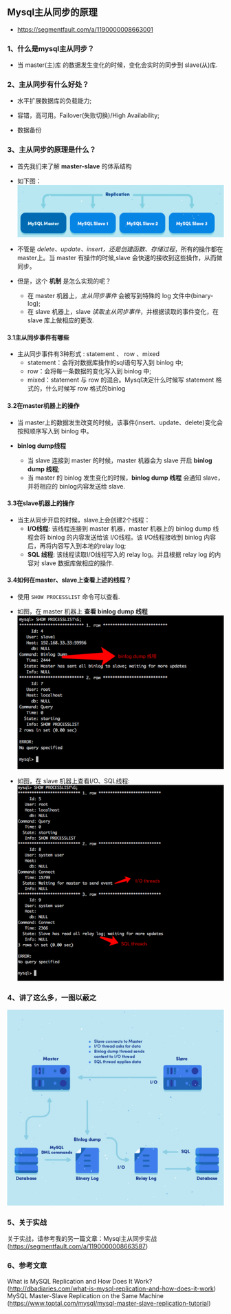 ## Mysql主从同步的原理
* https://segmentfault.com/a/1190000008663001


### 1、什么是mysql主从同步？
* 当 master(主)库 的数据发生变化的时候，变化会实时的同步到 slave(从)库.


### 2、主从同步有什么好处？
* 水平扩展数据库的负载能力;

* 容错，高可用。Failover(失败切换)/High Availability;

* 数据备份


### 3、主从同步的原理是什么？
* 首先我们来了解 __master-slave__ 的体系结构

* 如下图：
![ysql_master_slave](./images/mysql_master_slave.png)

* 不管是 *delete、update、insert，还是创建函数、存储过程*，所有的操作都在master上。当 master 有操作的时候,slave 会快速的接收到这些操作，从而做同步。

* 但是，这个 __机制__ 是怎么实现的呢？
    * 在 master 机器上，*主从同步事件* 会被写到特殊的 log 文件中(binary-log);
    * 在 slave 机器上，slave *读取主从同步事件*，并根据读取的事件变化，在 slave 库上做相应的更改.

#### 3.1主从同步事件有哪些
* 主从同步事件有3种形式 : statement 、 row 、mixed
    * statement：会将对数据库操作的sql语句写入到 binlog 中;
    * row：会将每一条数据的变化写入到 binlog 中;
    * mixed：statement 与 row 的混合。Mysql决定什么时候写 statement 格式的，什么时候写 row 格式的binlog

#### 3.2在master机器上的操作
* 当 master上的数据发生改变的时候，该事件(insert、update、delete)变化会按照顺序写入到 binlog 中。

* **binlog dump线程**
    * 当 slave 连接到 master 的时候，master 机器会为 slave 开启 **binlog dump 线程**;
    * 当 master 的 binlog 发生变化的时候，**binlog dump 线程** 会通知 slave，并将相应的 binlog内容发送给 slave.

#### 3.3在slave机器上的操作
* 当主从同步开启的时候，slave上会创建2个线程：
    * **I/O线程**: 该线程连接到 master 机器，master 机器上的 binlog dump 线程会将 binlog 的内容发送给该 I/O线程。该 I/O线程接收到 binlog 内容后，再将内容写入到本地的relay log;
    * **SQL 线程**: 该线程读取I/O线程写入的 relay log。并且根据 relay log 的内容对 slave 数据库做相应的操作.

#### 3.4如何在master、slave上查看上述的线程？
* 使用 `SHOW PROCESSLIST` 命令可以查看.

* 如图，在 master 机器上 **查看 binlog dump 线程**
![master SHOW PROCESSLIST](./images/master_show_processlist.png)

* 如图，在 slave 机器上查看I/O、SQL线程:
![slave SHOW PROCESSLIST](./images/slave_show_processlist.png)


### 4、讲了这么多，一图以蔽之
![master_slave_summary](./images/master_slave_summary.png)


### 5、关于实战
关于实战，请参考我的另一篇文章：Mysql主从同步实战 (https://segmentfault.com/a/1190000008663587)

### 6、参考文章
What is MySQL Replication and How Does It Work? (http://dbadiaries.com/what-is-mysql-replication-and-how-does-it-work)
MySQL Master-Slave Replication on the Same Machine (https://www.toptal.com/mysql/mysql-master-slave-replication-tutorial)
